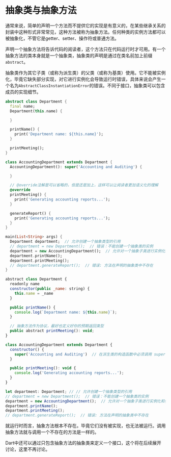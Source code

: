 # 抽象类与抽象方法

通常来说，简单的声明一个方法而不提供它的实现是有意义的，在某些继承关系的封装中这种形式非常常见，这种方法被称为抽象方法。任何种类的实例方法都可以被抽象化，不管它是getter、setter、操作符或普通方法。    

声明一个抽象方法将告诉代码的阅读者，这个方法只在代码运行时才可用。有一个抽象方法的类本身就是一个抽象类，抽象类的声明是通过在类名前加上前缀`abstract`。    

抽象类作为其它子类（或称为派生类）的父类（或称为基类）使用。它不能被实例化，毕竟它缺失部分实现，对它进行实例化会导致运行时错误，具体来说会产生一个名为`AbstractClassInstantiationError`的错误。不同于接口，抽象类可以包含成员的实现细节。   

<!--sec data-title="Dart" data-id="section1" data-show=true ces-->
```dart
abstract class Department {
  final name;
  Department(this.name) {

  }

  printName() {
    print('Department name: ${this.name}');
  }

  printMeeting();
}

class AccountingDepartment extends Department {
  AccountingDepartment(): super('Accounting and Auditing') {

  }

  // @override注解是可以省略的，但是还是加上，这样可以让阅读者更加语义化的理解
  @override
  printMeeting() {
    print('Generating accounting reports...');
  }

  generateReport() {
    print('Generating accounting reports...');
  }
}

main(List<String> args) {
  Department department;  // 允许创建一个抽象类型的引用
  // department = new Department();  // 错误：不能创建一个抽象类的实例
  department = new AccountingDepartment();  // 允许对一个抽象子类进行实例化和引用赋值
  department.printName();
  department.printMeeting();
  // department.generateReport();  // 错误: 方法在声明的抽象类中不存在
}
```
<!--endsec-->

<!--sec data-title="TypeScript" data-id="section2" data-show=true data-collapse=false ces-->
```javascript
abstract class Department {
  readonly name
  constructor(public _name: string) {
    this.name = _name
  }

  public printName() {
    console.log(`Department name: ${this.name}`);
  }

  // 抽象方法作为协议，最好也定义好你的预期返回类型
  public abstract printMeeting(): void;
}

class AccountingDepartment extends Department {
  constructor() {
    super('Accounting and Auditing')  // 在派生类的构造函数中必须调用 super()
  }

  public printMeeting(): void {
    console.log('Generating accounting reports...');
  }
}

let department: Department; // // 允许创建一个抽象类型的引用
// department = new Department();  // 错误：不能创建一个抽象类的实例
department = new AccountingDepartment();  // 允许对一个抽象子类进行实例化和引用赋值
department.printName();
department.printMeeting();
// department.generateReport();  // 错误: 方法在声明的抽象类中不存在

```
<!--endsec-->

就运行时而言，抽象方法根本不存在。毕竟它们没有被实现，也无法被运行。调用抽象方法就与调用一个不存在的方法是一样的。    

Dart中还可以通过只包含抽象方法的抽象类来定义一个接口，这个将在后续展开讨论，这里不再讨论。   

